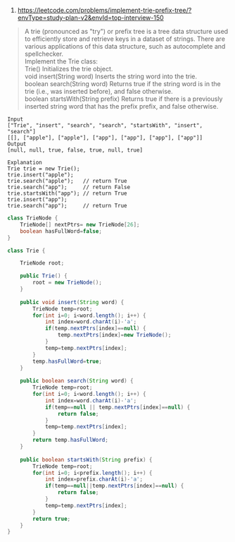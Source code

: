 1. https://leetcode.com/problems/implement-trie-prefix-tree/?envType=study-plan-v2&envId=top-interview-150

>A trie (pronounced as "try") or prefix tree is a tree data structure used to efficiently store and retrieve keys in a dataset of strings. There are various applications of this data structure, such as autocomplete and spellchecker.<br>
Implement the Trie class:<br>
Trie() Initializes the trie object.<br>
void insert(String word) Inserts the string word into the trie.<br>
boolean search(String word) Returns true if the string word is in the trie (i.e., was inserted before), and false otherwise.<br>
boolean startsWith(String prefix) Returns true if there is a previously inserted string word that has the prefix prefix, and false otherwise.

```
Input
["Trie", "insert", "search", "search", "startsWith", "insert", "search"]
[[], ["apple"], ["apple"], ["app"], ["app"], ["app"], ["app"]]
Output
[null, null, true, false, true, null, true]

Explanation
Trie trie = new Trie();
trie.insert("apple");
trie.search("apple");   // return True
trie.search("app");     // return False
trie.startsWith("app"); // return True
trie.insert("app");
trie.search("app");     // return True
```
```java
class TrieNode {
    TrieNode[] nextPtrs= new TrieNode[26];
    boolean hasFullWord=false;
}

class Trie {

    TrieNode root;

    public Trie() {
        root = new TrieNode();
    }
    
    public void insert(String word) {
        TrieNode temp=root;
        for(int i=0; i<word.length(); i++) {
            int index=word.charAt(i)-'a';
            if(temp.nextPtrs[index]==null) {
                temp.nextPtrs[index]=new TrieNode();
            }
            temp=temp.nextPtrs[index];
        }
        temp.hasFullWord=true;
    }
    
    public boolean search(String word) {
        TrieNode temp=root;
        for(int i=0; i<word.length(); i++) {
            int index=word.charAt(i)-'a';
            if(temp==null || temp.nextPtrs[index]==null) {
                return false;
            }
            temp=temp.nextPtrs[index];
        }
        return temp.hasFullWord;
    }
    
    public boolean startsWith(String prefix) {
        TrieNode temp=root;
        for(int i=0; i<prefix.length(); i++) {
            int index=prefix.charAt(i)-'a';
            if(temp==null||temp.nextPtrs[index]==null) {
                return false;
            }
            temp=temp.nextPtrs[index];
        }
        return true;
    }
}
```